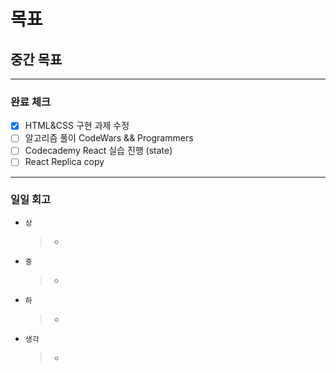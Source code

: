 # 목표

## 중간 목표

---

### 완료 체크

- [x] HTML&CSS 구현 과제 수정
- [ ] 알고리즘 풀이 CodeWars && Programmers
- [ ] Codecademy React 실습 진행 (state)
- [ ] React Replica copy

---

### 일일 회고

- `상`
  > -
- `중`
  > -
- `하`
  > -
- `생각`
  > - 
